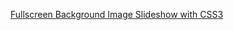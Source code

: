 <a target="_blank" href="http://tympanus.net/codrops/2012/01/02/fullscreen-background-image-slideshow-with-css3/">Fullscreen Background Image Slideshow with CSS3</a>
